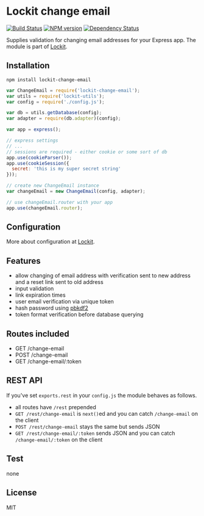 # Lockit change email

[![Build Status](https://travis-ci.org/killerbobjr/lockit-change-email.svg?branch=master)](https://travis-ci.org/zemirco/lockit-change-email)
[![NPM version](https://badge.fury.io/js/lockit-change-email.svg)](http://badge.fury.io/js/lockit-change-email)
[![Dependency Status](https://david-dm.org/killerbobjr/lockit-change-email.svg)](https://david-dm.org/zemirco/lockit-change-email)

Supplies validation for changing email addresses for your Express app. The module is part of [Lockit](https://github.com/killerbobjr/lockit).

## Installation

`npm install lockit-change-email`

```js
var ChangeEmail = require('lockit-change-email');
var utils = require('lockit-utils');
var config = require('./config.js');

var db = utils.getDatabase(config);
var adapter = require(db.adapter)(config);

var app = express();

// express settings
// ...
// sessions are required - either cookie or some sort of db
app.use(cookieParser());
app.use(cookieSession({
  secret: 'this is my super secret string'
}));

// create new ChangeEmail instance
var changeEmail = new ChangeEmail(config, adapter);

// use changeEmail.router with your app
app.use(changeEmail.router);
```

## Configuration

More about configuration at [Lockit](https://github.com/killerbobjr/lockit).

## Features

 - allow changing of email address with verification sent to new address and a reset link sent to old address
 - input validation
 - link expiration times
 - user email verification via unique token
 - hash password using [pbkdf2](http://nodejs.org/api/crypto.html#crypto_crypto_pbkdf2_password_salt_iterations_keylen_callback)
 - token format verification before database querying

## Routes included

 - GET /change-email
 - POST /change-email
 - GET /change-email/:token

## REST API

If you've set `exports.rest` in your `config.js` the module behaves as follows.

 - all routes have `/rest` prepended
 - `GET /rest/change-email` is `next()`ed and you can catch `/change-email` on the client
 - `POST /rest/change-email` stays the same but sends JSON
 - `GET /rest/change-email/:token` sends JSON and you can catch `/change-email/:token` on the client

## Test

none

## License

MIT
